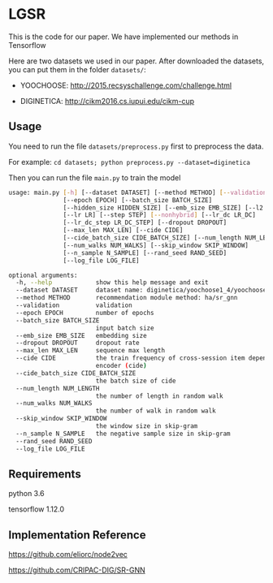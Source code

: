 # LGSR
This is the code for our paper. We have implemented our methods in Tensorflow

Here are two datasets we used in our paper. After downloaded the datasets, you can put them in the folder `datasets/`:
- YOOCHOOSE: <http://2015.recsyschallenge.com/challenge.html>

- DIGINETICA: <http://cikm2016.cs.iupui.edu/cikm-cup>

## Usage
You need to run the file  `datasets/preprocess.py` first to preprocess the data.

For example: `cd datasets; python preprocess.py --dataset=diginetica`

Then you can run the file `main.py` to train the model

```bash
usage: main.py [-h] [--dataset DATASET] [--method METHOD] [--validation]
               [--epoch EPOCH] [--batch_size BATCH_SIZE]
               [--hidden_size HIDDEN_SIZE] [--emb_size EMB_SIZE] [--l2 L2]
               [--lr LR] [--step STEP] [--nonhybrid] [--lr_dc LR_DC]
               [--lr_dc_step LR_DC_STEP] [--dropout DROPOUT]
               [--max_len MAX_LEN] [--cide CIDE]
               [--cide_batch_size CIDE_BATCH_SIZE] [--num_length NUM_LENGTH]
               [--num_walks NUM_WALKS] [--skip_window SKIP_WINDOW]
               [--n_sample N_SAMPLE] [--rand_seed RAND_SEED]
               [--log_file LOG_FILE]

optional arguments:
  -h, --help            show this help message and exit
  --dataset DATASET     dataset name: diginetica/yoochoose1_4/yoochoose1_64
  --method METHOD       recommendation module method: ha/sr_gnn
  --validation          validation
  --epoch EPOCH         number of epochs
  --batch_size BATCH_SIZE
                        input batch size
  --emb_size EMB_SIZE   embedding size
  --dropout DROPOUT     dropout rate
  --max_len MAX_LEN     sequence max length
  --cide CIDE           the train frequency of cross-session item dependency
                        encoder (cide)
  --cide_batch_size CIDE_BATCH_SIZE
                        the batch size of cide
  --num_length NUM_LENGTH
                        the number of length in random walk
  --num_walks NUM_WALKS
                        the number of walk in random walk
  --skip_window SKIP_WINDOW
                        the window size in skip-gram
  --n_sample N_SAMPLE   the negative sample size in skip-gram
  --rand_seed RAND_SEED
  --log_file LOG_FILE
```


## Requirements
python 3.6

tensorflow 1.12.0

## Implementation Reference
https://github.com/eliorc/node2vec

https://github.com/CRIPAC-DIG/SR-GNN
